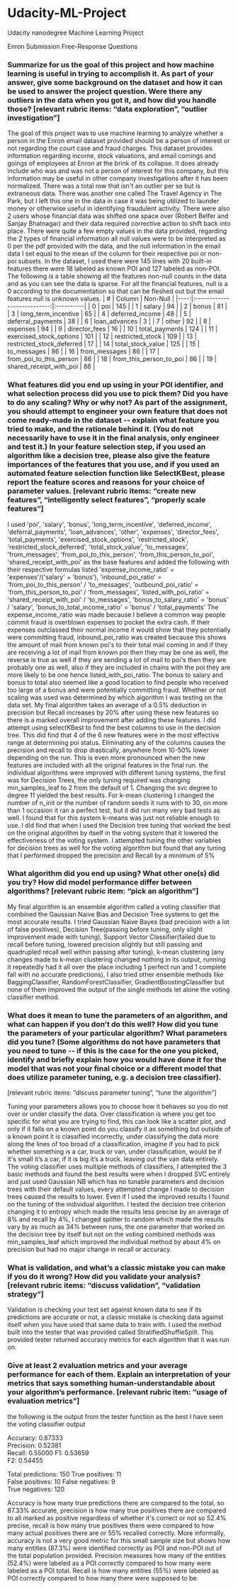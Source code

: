 # Udacity-ML-Project
Udacity nanodegree Machine Learning Project

Enron Submission Free-Response Questions

### Summarize for us the goal of this project and how machine learning is useful in trying to accomplish it. As part of your answer, give some background on the dataset and how it can be used to answer the project question. Were there any outliers in the data when you got it, and how did you handle those?  [relevant rubric items: “data exploration”, “outlier investigation”]

The goal of this project was to use machine learning to analyze whether a person in the Enron email dataset provided should be a person of interest or not regarding the court case and fraud charges. This dataset provides information regarding income, stock valuations, and email comings and goings of employees at Enron at the brink of its collapse. It does already include who was and was not a person of interest for this company, but this information may be useful in other company investigations after it has been normalized. There was a total row that isn't an outlier per se but is extraneous data. There was another one called The Travel Agency in The Park, but I left this one in the data in case it was being utilized to launder money or otherwise useful in identifying fraudulent activity. There were also 2 users whose financial data was shifted one space over (Robert Belfer and Sanjay Bhatnagar) and their data required corrective action to shift back into place.
There were quite a few empty values in the data provided, regarding the 2 types of financial information all null values were to be interpreted as 0 per the pdf provided with the data, and the null information in the email data I set equal to the mean of the column for their respective poi or non-poi subsets.  In the dataset, I used there were 145 lines with 20 built-in features there were 18 labeled as known POI and 127 labeled as non-POI. The following is a table showing all the features non-null counts in the data and as you can see the data is sparse. For all the financial features, null is a 0 according to the documentation so that can be fleshed out but the email features null is unknown values.
| #   | Column                      | Non-Null  |
|----:|:---------------------------:|:----------|
| 0   | poi                         | 145       |
| 1   | salary                      | 94        |
| 2   | bonus                       | 81        |
| 3   | long_term_incentive         | 65        |
| 4   | deferred_income             | 48        |
| 5   | deferral_payments           | 38        |
| 6   | loan_advances               | 3         |
| 7   | other                       | 92        |
| 8   | expenses                    | 94        |
| 9   | director_fees               | 16        |
| 10  | total_payments              | 124       |
| 11  | exercised_stock_options     | 101       |
| 12  | restricted_stock            | 109       |
| 13  | restricted_stock_deferred   | 17        |
| 14  | total_stock_value           | 125       |
| 15  | to_messages                 | 86        |
| 16  | from_messages               | 86        |
| 17  | from_poi_to_this_person     | 86        |
| 18  | from_this_person_to_poi     | 86        |
| 19  | shared_receipt_with_poi     | 86        |

### What features did you end up using in your POI identifier, and what selection process did you use to pick them? Did you have to do any scaling? Why or why not? As part of the assignment, you should attempt to engineer your own feature that does not come ready-made in the dataset -- explain what feature you tried to make, and the rationale behind it. (You do not necessarily have to use it in the final analysis, only engineer and test it.) In your feature selection step, if you used an algorithm like a decision tree, please also give the feature importances of the features that you use, and if you used an automated feature selection function like SelectKBest, please report the feature scores and reasons for your choice of parameter values.  [relevant rubric items: “create new features”, “intelligently select features”, “properly scale features”]

I used 'poi', 'salary', 'bonus', 'long_term_incentive', 'deferred_income', 'deferral_payments', 'loan_advances', 'other', 'expenses', 'director_fees', 'total_payments', 'exercised_stock_options', 'restricted_stock', 'restricted_stock_deferred', 'total_stock_value', 'to_messages', 'from_messages', 'from_poi_to_this_person', 'from_this_person_to_poi', 'shared_receipt_with_poi' as the base features and added the following with their respective formulas listed
'expense_income_ratio' = 'expenses'/('salary' + 'bonus'), 'inbound_poi_ratio' = 'from_poi_to_this_person' / 'to_messages', 'outbound_poi_ratio' = 'from_this_person_to_poi' / 'from_messages', 'listed_with_poi_ratio' = 'shared_receipt_with_poi' / 'to_messages', 'bonus_to_salary_ratio' = 'bonus' / 'salary', 'bonus_to_total_income_ratio' = 'bonus' / 'total_payments'
The expense_income_ratio was made because I believe a common way people commit fraud is overblown expenses to pocket the extra cash. If their expenses outclassed their normal income it would show that they potentially were committing fraud, inbound_poi_ratio was created because this shows the amount of mail from known poi's to their total mail coming in and if they are receiving a lot of mail from known poi then they may be one as well, the reverse is true as well if they are sending a lot of mail to poi's then they are probably one as well, also if they are included in chains with the poi they are more likely to be one hence listed_with_poi_ratio. The bonus to salary and bonus to total also seemed like a good location to find people who received too large of a bonus and were potentially committing fraud. Whether or not scaling was used was determined by which algorithm I was testing on the data set. My final algorithm takes an average of a 0.5% deduction in precision but Recall increases by 20% after using these new features so there is a marked overall improvement after adding these features. I did attempt using selectKBest to find the best columns to use in the decision tree. This did find that 4 of the 6 new features were in the most effective range at determining poi status. Eliminating any of the columns causes the precision and recall to drop drastically, anywhere from 10-50% lower depending on the run. This is even more pronounced when the new features are included with all the original features in the final run. the individual algorithms were improved with different tuning systems, the first was for Decision Trees, the only tuning required was changing min_samples_leaf to 2 from the default of 1. Changing the svc degree to degree 11 yielded the best results. For k-mean clustering I changed the number of n_init or the number of random seeds it runs with to 30, on more than 1 occasion it ran a perfect test, but it did run many very bad tests as well. I found that for this system k-means was just not reliable enough to use. I did find that when I used the Decision tree tuning that worked the best on the original algorithm by itself in the voting system that it lowered the effectiveness of the voting system. I attempted tuning the other variables for decision trees as well for the voting algorithm but found that any tuning that I performed dropped the precision and Recall by a minimum of 5%

### What algorithm did you end up using? What other one(s) did you try? How did model performance differ between algorithms?  [relevant rubric item: “pick an algorithm”]

My final algorithm is an ensemble algorithm called a voting classifier that combined the Gaussian Naive Bias and Decision Tree systems to get the most accurate results. I tried Gaussian Naive Bayes (bad precision with a lot of false positives), Decision Tree(passing before tuning, only slight improvement made with tuning), Support Vector Classifier(failed due to recall before tuning, lowered precision slightly but still passing and quadrupled recall well within passing after tuning), k-mean clustering (any changes made to k-mean clustering changed nothing in its output, running it repeatedly had it all over the place including 1 perfect run and 1 complete fail with no accurate predictions), I also tried other ensemble methods like BaggingClassifier, RandomForestClassifier, GradientBoostingClassifier but none of them improved the output of the single methods let alone the voting classifier method.

### What does it mean to tune the parameters of an algorithm, and what can happen if you don’t do this well?  How did you tune the parameters of your particular algorithm? What parameters did you tune? (Some algorithms do not have parameters that you need to tune -- if this is the case for the one you picked, identify and briefly explain how you would have done it for the model that was not your final choice or a different model that does utilize parameter tuning, e.g. a decision tree classifier).
[relevant rubric items: “discuss parameter tuning”, “tune the algorithm”]

Tuning your parameters allows you to choose how it behaves so you do not over or under classify the data. Over classification is where you get too specific for what you are trying to find, this can look like a scatter plot, and only if it falls on a known point do you classify it as something but outside of a known point it is classified incorrectly, under classifying the data more along the lines of too broad of a classification, imagine if you had to pick whether something is a car, truck or van, under classification, would be if it's small it’s a car, if it is big it’s a truck. leaving out the van data entirely. The voting classifier uses multiple methods of classifiers, I attempted the 3 basic methods and found the best results were when I dropped SVC entirely and just used Gaussian NB which has no tunable parameters and decision trees with their default values, every attempted change I made to decision trees caused the results to lower. Even if I used the improved results I found on the tuning of the individual algorithm. I tested the decision tree criterion changing it to entropy which made the results less precise by an average of 8% and recall by 4%, I changed splitter to random which made the results vary by as much as 34% between runs, the one parameter that worked on the decision tree by itself but not on the voting combined methods was min_samples_leaf which improved the individual method by about 4% on precision but had no major change in recall or accuracy.

### What is validation, and what’s a classic mistake you can make if you do it wrong? How did you validate your analysis?  [relevant rubric items: “discuss validation”, “validation strategy”]

Validation is checking your test set against known data to see if its predictions are accurate or not, a classic mistake is checking data against itself when you have used that same data to train with. I used the method built into the tester that was provided called StratifiedShuffleSplit. This provided tester returned accuracy metrics for each algorithm that it was run on.

### Give at least 2 evaluation metrics and your average performance for each of them.  Explain an interpretation of your metrics that says something human-understandable about your algorithm’s performance. [relevant rubric item: “usage of evaluation metrics”]

the following is the output from the tester function as the best I have seen the voting classifier output

Accuracy: 0.87333          
Precision: 0.52381          
Recall: 0.55000 F1: 0.53659        
F2: 0.54455

Total predictions:
150   True positives:   11         
False positives:   10         False negatives:    9        
True negatives:  120

Accuracy is how many true predictions there are compared to the total, so 87.33% accurate, precision is how many true positives there are compared to all marked as positive regardless of whether it's correct or not so 52.4% precise, recall is how many true positives there were compared to how many actual positives there are or 55% recalled correctly. More informally, accuracy is not a very good metric for this small sample size but shows how many entities (87.3%) were identified correctly as POI and non-POI out of the total population provided. Precision measures how many of the entities (52.4%) were labeled as a POI correctly compared to how many were labeled as a POI total. Recall is how many entities (55%) were labeled as POI correctly compared to how many there were supposed to be.
